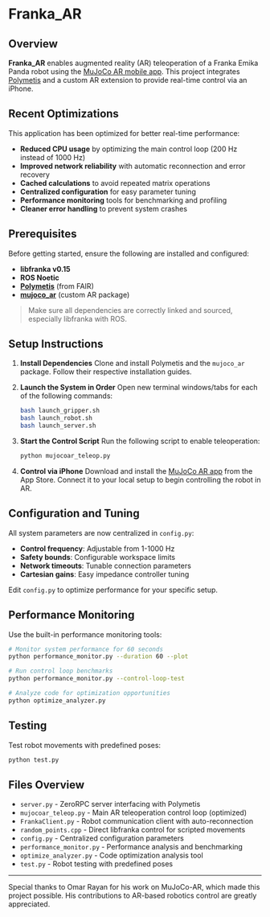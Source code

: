 # Franka\_AR

## Overview

**Franka\_AR** enables augmented reality (AR) teleoperation of a Franka Emika Panda robot using the [MuJoCo AR mobile app](https://apps.apple.com/ae/app/mujoco-ar/id6612039501). This project integrates [Polymetis](https://github.com/facebookresearch/fairo) and a custom AR extension to provide real-time control via an iPhone.

## Recent Optimizations

This application has been optimized for better real-time performance:

- **Reduced CPU usage** by optimizing the main control loop (200 Hz instead of 1000 Hz)
- **Improved network reliability** with automatic reconnection and error recovery
- **Cached calculations** to avoid repeated matrix operations
- **Centralized configuration** for easy parameter tuning
- **Performance monitoring** tools for benchmarking and profiling
- **Cleaner error handling** to prevent system crashes

## Prerequisites

Before getting started, ensure the following are installed and configured:

* **libfranka v0.15**
* **ROS Noetic**
* **[Polymetis](https://github.com/facebookresearch/fairo)** (from FAIR)
* **[mujoco_ar](https://github.com/omarrayyann/MujocoAR)** (custom AR package)

> Make sure all dependencies are correctly linked and sourced, especially libfranka with ROS.

## Setup Instructions

1. **Install Dependencies**
   Clone and install Polymetis and the `mujoco_ar` package. Follow their respective installation guides.

2. **Launch the System in Order**
   Open new terminal windows/tabs for each of the following commands:

   ```bash
   bash launch_gripper.sh
   bash launch_robot.sh
   bash launch_server.sh
   ```

3. **Start the Control Script**
   Run the following script to enable teleoperation:

   ```bash
   python mujocoar_teleop.py
   ```

4. **Control via iPhone**
   Download and install the [MuJoCo AR app](https://apps.apple.com/ae/app/mujoco-ar/id6612039501) from the App Store. Connect it to your local setup to begin controlling the robot in AR.

## Configuration and Tuning

All system parameters are now centralized in `config.py`:

- **Control frequency**: Adjustable from 1-1000 Hz
- **Safety bounds**: Configurable workspace limits
- **Network timeouts**: Tunable connection parameters
- **Cartesian gains**: Easy impedance controller tuning

Edit `config.py` to optimize performance for your specific setup.

## Performance Monitoring

Use the built-in performance monitoring tools:

```bash
# Monitor system performance for 60 seconds
python performance_monitor.py --duration 60 --plot

# Run control loop benchmarks
python performance_monitor.py --control-loop-test

# Analyze code for optimization opportunities
python optimize_analyzer.py
```

## Testing

Test robot movements with predefined poses:

```bash
python test.py
```

## Files Overview

- `server.py` - ZeroRPC server interfacing with Polymetis
- `mujocoar_teleop.py` - Main AR teleoperation control loop (optimized)
- `FrankaClient.py` - Robot communication client with auto-reconnection
- `random_points.cpp` - Direct libfranka control for scripted movements
- `config.py` - Centralized configuration parameters
- `performance_monitor.py` - Performance analysis and benchmarking
- `optimize_analyzer.py` - Code optimization analysis tool
- `test.py` - Robot testing with predefined poses

---

Special thanks to Omar Rayan for his work on MuJoCo-AR, which made this project possible.
His contributions to AR-based robotics control are greatly appreciated.
